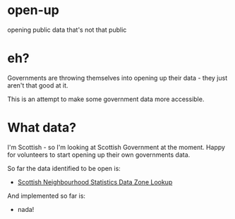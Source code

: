 open-up
=======

opening public data that's not that public

eh?
==

Governments are throwing themselves into opening up their data - they just aren't that good at it.

This is an attempt to make some government data more accessible.

What data?
==

I'm Scottish - so I'm looking at Scottish Government at the moment. Happy for volunteers to start opening up their own governments data.

So far the data identified to be open is:

* [Scottish Neighbourhood Statistics Data Zone Lookup](http://www.scotland.gov.uk/Topics/Statistics/sns/SNSRef/DZLookupJan2011)

And implemented so far is:

* nada!
